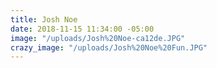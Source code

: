 ```yaml
---
title: Josh Noe
date: 2018-11-15 11:34:00 -05:00
image: "/uploads/Josh%20Noe-ca12de.JPG"
crazy_image: "/uploads/Josh%20Noe%20Fun.JPG"
---
```



